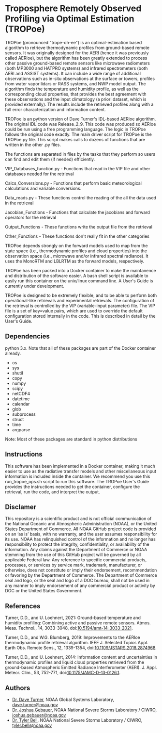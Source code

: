 # Troposphere Remotely Observed Profiling via Optimal Estimation (TROPoe)

TROPoe (pronounced "trope-oh-ee") is an optimal-estimation based algorithm to retrieve thermodynamic profiles from ground-based remote sensors.  It was originally designed for the AERI (hence it was previously called AERIoe), but the algorithm has been greatly extended to process other passive ground-based remote sensors like microwave radiometers (both MP3000 and HATPRO systems) and infrared spectrometers (both AERI and ASSIST systems).  It can include a wide range of additional observations such as in-situ observations at the surface or towers, profiles from water vapor lidars or RASS systems, and NWP model output.  The algorithm finds the temperature and humidity profile, as well as the corresponding cloud properties, that provides the best agreement with these observations and the input climatology (a priori dataset, which is provided externally).  The results include the retrieved profiles along with a full error characterization and information content.

TROPoe is an python version of Dave Turner's IDL-based AERIoe algorithm. The original IDL code was Release_2_9.  This code was produced so AERIoe could be run using a free programming language. The logic in TROPoe follows the original code exactly. The main driver script for TROPoe is the TROPoe.py file. This script makes calls to dozens of functions that are written in the other .py files.

The functions are separated in files by the tasks that they perform so users can find and edit them (if needed) efficiently.

VIP_Databases_function.py - Functions that read in the VIP file and other databases needed for the retrieval

Calcs_Conversions.py - Functions that perform basic meteorological calculations and variable conversions.

Data_reads.py - These functions control the reading of the all the data used in the retrieval

Jacobian_Functions - Functions that calculate the jacobians and forward operators for the retrieval

Output_Functions - These functions write the output file from the retrieval

Other_Functions - These functions don't really fit in the other categories

TROPoe depends strongly on the forward models used to map from the state space (i.e., thermodynamic profiles and cloud properties) into the observation space (i.e., microwave and/or infrared spectral radiance).  It uses the MonoRTM and LBLRTM as the forward models, respectively.  

TROPoe has been packed into a Docker container to make the maintanence and distribution of the software easier.  A bash shell script is available to easily run this container on the unix/linux command line.  A User's Guide is currently under development.

TROPoe is designed to be extremely flexible, and to be able to perform both operational-like retrievals and experimental retrievals.  The configuration of the retrieval is controlled by the VIP (variable-input parameter) file.  The VIP file is a set of key=value pairs, which are used to override the default configuration stored internally in the code.  This is described in detail by the User's Guide.

## Dependencies 
python 3.x.  Note that all of these packages are part of the Docker container already.  

- os
- sys
- shutil
- copy
- numpy
- scipy
- netCDF4
- datetime
- calendar
- glob
- subprocess
- struct
- time
- argparse

Note: Most of these packages are standard in python distributions

## Instructions

This software has been implemented in a Docker container, making it much easier to use as the radiative transfer models and other miscellaneous input information is included inside the container.  We recommend you use this run_tropoe_ops.sh script to run this software.  The TROPoe User's Guide provides the instructions needed to get the container, configure the retrieval, run the code, and interpret the output.

## Disclamer

This repository is a scientific product and is not official communication of the National Oceanic and Atmospheric Administration (NOAA), or the United States Department of Commerce. All NOAA GitHub project code is provided on an ‘as is’ basis, with no warranty, and the user assumes responsibility for its use. NOAA has relinquished control of the information and no longer has responsibility to protect the integrity, confidentiality, or availability of the information. Any claims against the Department of Commerce or NOAA stemming from the use of this GitHub project will be governed by all applicable Federal law. Any reference to specific commercial products, processes, or services by service mark, trademark, manufacturer, or otherwise, does not constitute or imply their endorsement, recommendation or favoring by the Department of Commerce. The Department of Commerce seal and logo, or the seal and logo of a DOC bureau, shall not be used in any manner to imply endorsement of any commercial product or activity by DOC or the United States Government.


## References

Turner, D.D., and U. Loehnert, 2021: Ground-based temperature and humidity profiling: Combining active and passive remote sensors. Atmos. Meas. Technol., 14, 3033-3048, doi:[10.5194/amt-14-3033-2021](https://doi.org/10.5194/amt-14-3033-2021).

Turner, D.D., and W.G. Blumberg, 2019: Improvements to the AERIoe thermodynamic profile retrieval algorithm. IEEE J. Selected Topics Appl. Earth Obs. Remote Sens., 12, 1339-1354, doi:[10.1109/JSTARS.2018.2874968](https://doi.org/10.1109/JSTARS.2018.2874968).

Turner, D.D., and U. Loehnert, 2014: Information content and uncertainties in thermodynamic profiles and liquid cloud properties retrieved from the ground-based Atmospheric Emitted Radiance Interferometer (AERI). J. Appl. Meteor. Clim., 53, 752-771, doi:[10.1175/JAMC-D-13-0126.1](https://doi.org/10.1175/JAMC-D-13-0126.1).


## Authors

- [Dr. Dave Turner](https://gsl.noaa.gov/profiles/dave.turner), NOAA Global Systems Laboratory, dave.turner@noaa.gov
- [Dr. Joshua Gebauer](https://bliss.science/authors/joshua-gebauer/), NOAA National Severe Storms Laboratory / CIWRO, joshua.gebauer@noaa.gov
- [Dr. Tyler Bell](https://bliss.science/authors/tyler-bell/), NOAA National Severe Storms Laboratory / CIWRO, tyler.bell@noaa.gov
